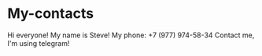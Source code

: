 # My-contacts

Hi everyone!
My name is Steve! My phone: +7 (977) 974-58-34
Contact me, I'm using telegram!
